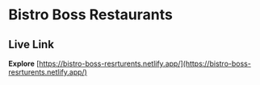 # Bistro Boss Restaurants

## Live Link
**Explore** [https://bistro-boss-resrturents.netlify.app/](https://bistro-boss-resrturents.netlify.app/)

